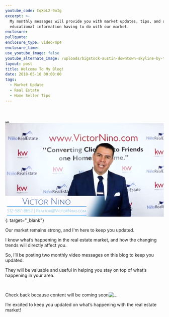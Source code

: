 ```yaml
---
youtube_code: CqXoL2-9oIg
excerpt: >-
  My monthly messages will provide you with market updates, tips, and other
  educational information having to do with our market.
enclosure:
pullquote:
enclosure_type: video/mp4
enclosure_time:
use_youtube_image: false
youtube_alternate_image: /uploads/bigstock-austin-downtown-skyline-by-the-116382686.jpg
layout: post
title: Welcome To My Blog!
date: 2018-05-10 00:00:00
tags:
  - Market Update
  - Real Estate
  - Home Seller Tips
---
```


&nbsp;

[...![](/uploads/nino.JPG)](https://www.youtube.com/watch?v=CqXoL2-9oIg){: target="_blank"}

Our market remains strong, and I'm here to keep you updated.

I know what’s happening in the real estate market, and how the changing trends will directly affect you.

So, I’ll be posting two monthly video messages on this blog to keep you updated.

They will be valuable and useful in helping you stay on top of what’s happening in your area.

&nbsp;

Check back because content will be coming soon![...](https://www.youtube.com/watch?v=CqXoL2-9oIg)

I’m excited to keep you updated on what’s happening with the real estate market!

&nbsp;